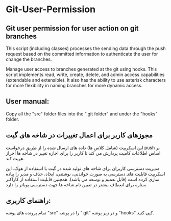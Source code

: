 # Git-User-Permission
Git user permission for user action on git branches
----------------------------------------------------
This script (including classes) processes the sending data through the push request based on the committed information to authenticate the user for change the branches.

Manage user access to branches generated at the git using hooks.
This script implements read, write, create, delete, and admin access capabilities (extendable and extensible). It also has the ability to use asterisk characters for more flexibility in naming branches for more dynamic access.

User manual:
----------------------------------------------------
Copy all the "src" folder files into the ".git folder" and under the "hooks" folder.

مجوزهای کاربر برای اعمال تغییرات در شاخه های گیت
----------------------------------------------------
این اسکریپت (شامل کلاس ها) داده های ارسال شده را از طریق درخواست push بر اساس اطلاعات کامیت پردازش می کند تا کاربر را برای اجازه تغییر در شاخه ها احراز هویت کند.

مدیریت دسترسی کاربران برای شاخه های تولید شده در گیت با استفاده از هوک.
این اسکریپت قابلیت های دسترسی به صورت خواندنی، نوشتنی، ایجاد، حذف و مدیر را پیاده سازی کرده است (قابل تعمیم و توسعه می باشد).
همچنین قابلیت استفاده از کاراکتر ستاره برای انعطاف بیشتر در تعیین نام شاخه ها جهت دسترسی پویاتر را دارد.

راهنمای کاربری:
----------------------------------------------------
تمام پرونده های پوشه "src" را در پوشه ".git" و در زیر پوشه "hooks" کپی کنید.
